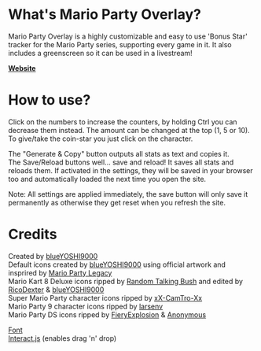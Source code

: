 # What's Mario Party Overlay?
Mario Party Overlay is a highly customizable and easy to use 'Bonus Star' tracker for the Mario Party series, supporting every game in it. It also includes a greenscreen so it can be used in a livestream!

**[Website](https://blueyoshi9000.github.io/MarioPartyOverlay/)**   

# How to use?
Click on the numbers to increase the counters, by holding Ctrl you can decrease them instead. The amount can be changed at the top (1, 5 or 10).  
To give/take the coin-star you just click on the character.

The "Generate & Copy" button outputs all stats as text and copies it.  
The Save/Reload buttons well... save and reload! It saves all stats and reloads them. If activated in the settings, they will be saved in your browser too and automatically loaded the next time you open the site.

Note: All settings are applied immediately, the save button will only save it permanently as otherwise they get reset when you refresh the site.

# Credits
Created by [blueYOSHI9000](https://www.twitter.com/blueyoshi9000)  
Default icons created by [blueYOSHI9000](https://www.twitter.com/blueyoshi9000) using official artwork and insprired by [Mario Party Legacy](https://mariopartylegacy.com/)  
Mario Kart 8 Deluxe icons ripped by [Random Talking Bush](https://twitter.com/RandomTBush) and edited by [RicoDexter](https://twitter.com/Der_RicoDexter) & [blueYOSHI9000](https://www.twitter.com/blueyoshi9000)  
Super Mario Party character icons ripped by [xX-CamTro-Xx](https://www.spriters-resource.com/submitter/xX-CamTro-Xx/)  
Mario Party 9 character icons ripped by [larsenv](https://www.spriters-resource.com/submitter/larsenv/)  
Mario Party DS icons ripped by [FieryExplosion](https://www.spriters-resource.com/submitter/FieryExplosion/) & [Anonymous](https://www.spriters-resource.com/submitter/Anonymous/)

[Font](https://www.freepremiumfonts.com/free-font/new-super-mario-font-mario-party-9.aspx)  
[Interact.js](http://interactjs.io/) (enables drag 'n' drop)